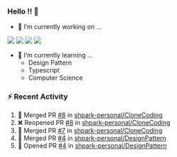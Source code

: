 ### Hello !! 👋

- 🔭 I’m currently working on ...

<img src="https://img.shields.io/badge/Python-83B81A?style=flat-square&logo=Python&logoColor=white"/></a> 
<img src="https://img.shields.io/badge/React-1AB7EA?style=flat-square&logo=react&logoColor=white"/></a>
<img src="https://img.shields.io/badge/TS-3178C6?style=flat-square&logo=typescript&logoColor=white"/></a>
<img src="https://img.shields.io/badge/Csharp-239120?style=flat-square&logo=csharp&logoColor=white"/></a>


- 🌱 I’m currently learning ...
  * Design Pattern
  * Typescript
  * Computer Science

### :zap: Recent Activity

<!--START_SECTION:activity-->
1. 🎉 Merged PR [#8](https://github.com/shpark-personal/CloneCoding/pull/8) in [shpark-personal/CloneCoding](https://github.com/shpark-personal/CloneCoding)
2. ❌ Reopened PR [#8](https://github.com/shpark-personal/CloneCoding/pull/8) in [shpark-personal/CloneCoding](https://github.com/shpark-personal/CloneCoding)
3. 🎉 Merged PR [#7](https://github.com/shpark-personal/CloneCoding/pull/7) in [shpark-personal/CloneCoding](https://github.com/shpark-personal/CloneCoding)
4. 🎉 Merged PR [#4](https://github.com/shpark-personal/DesignPattern/pull/4) in [shpark-personal/DesignPattern](https://github.com/shpark-personal/DesignPattern)
5. 💪 Opened PR [#4](https://github.com/shpark-personal/DesignPattern/pull/4) in [shpark-personal/DesignPattern](https://github.com/shpark-personal/DesignPattern)
<!--END_SECTION:activity-->

<!--
**shpark-personal/shpark-personal** is a ✨ _special_ ✨ repository because its `README.md` (this file) appears on your GitHub profile.

Here are some ideas to get you started:

- 🔭 I’m currently working on ...
- 🌱 I’m currently learning ...
- 👯 I’m looking to collaborate on ...
- 🤔 I’m looking for help with ...
- 💬 Ask me about ...
- 📫 How to reach me: ...
- 😄 Pronouns: ...
- ⚡ Fun fact: ...
-->

